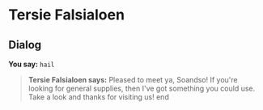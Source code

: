 # Tersie Falsialoen
## Dialog

**You say:** `hail`



>**Tersie Falsialoen says:** Pleased to meet ya, Soandso! If you're looking for general supplies, then I've got something you could use. Take a look and thanks for visiting us!
end
